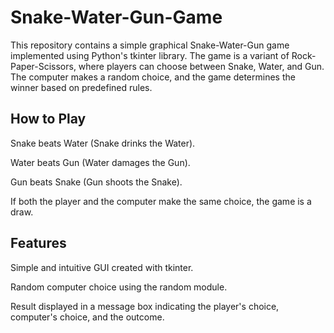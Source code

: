 # Snake-Water-Gun-Game
This repository contains a simple graphical Snake-Water-Gun game implemented using Python's tkinter library. The game is a variant of Rock-Paper-Scissors, where players can choose between Snake, Water, and Gun. The computer makes a random choice, and the game determines the winner based on predefined rules.

## How to Play

Snake beats Water (Snake drinks the Water).

Water beats Gun (Water damages the Gun).

Gun beats Snake (Gun shoots the Snake).

If both the player and the computer make the same choice, the game is a draw.

## Features

Simple and intuitive GUI created with tkinter.

Random computer choice using the random module.

Result displayed in a message box indicating the player's choice, computer's choice, and the outcome.
